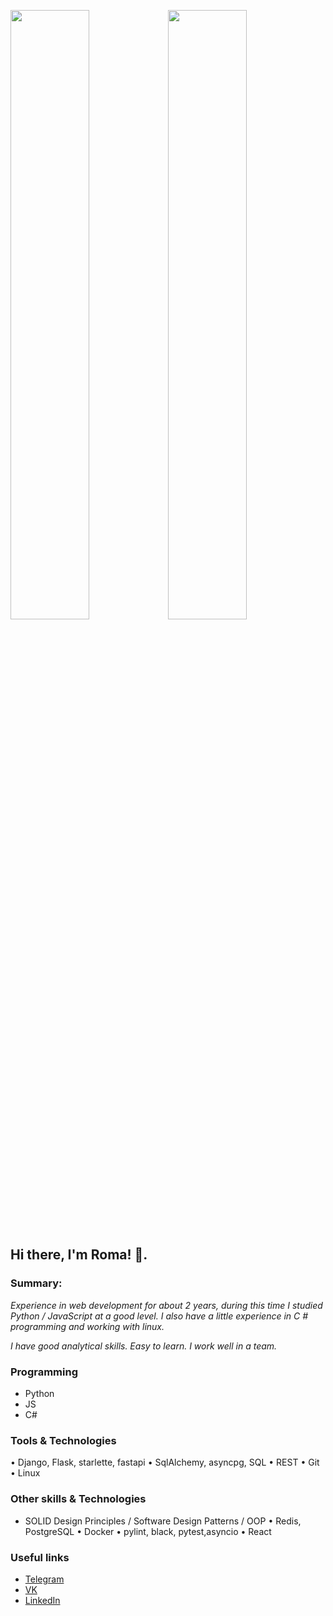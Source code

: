 <img src="https://avatars.mds.yandex.net/get-pdb/1749846/8e885a8e-d708-4b11-9180-3d6e8f2bc0a7/orig" object-fit="cover" width="50%"><img src="https://avatars.mds.yandex.net/get-pdb/1749846/8e885a8e-d708-4b11-9180-3d6e8f2bc0a7/orig" object-fit="cover" width="50%">

## Hi there, I'm Roma! 👋. 

### Summary:

*Experience in web development for about 2 years, during this time I studied Python / JavaScript at a good level. I also have a little experience in C # programming and working with linux.*

*I have good analytical skills. Easy to learn. I work well in a team.*

### Programming
* Python
* JS
* C#

### Tools & Technologies
• Django, Flask, starlette, fastapi
• SqlAlchemy, asyncpg, SQL
• REST
• Git
• Linux

### Other skills & Technologies
* SOLID Design Principles / Software Design Patterns / OOP
• Redis, PostgreSQL
• Docker
• pylint, black, pytest,asyncio
• React

### Useful links

- [Telegram](https://t.me/ohmaydev)
- [VK](https://vk.com/tokia_flex)
- [LinkedIn](https://www.linkedin.com/in/%D1%80%D0%BE%D0%BC%D0%B0%D0%BD-%D0%BF%D0%B0%D0%BD%D0%BA%D1%80%D0%B0%D1%82%D0%BE%D0%B2-8642a419a/)
